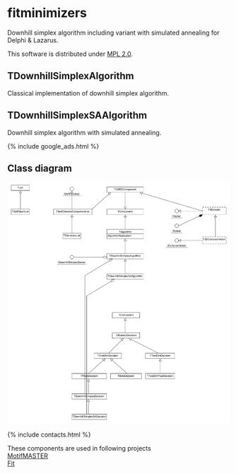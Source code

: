 # fitminimizers
Downhill simplex algorithm including variant with simulated annealing for Delphi & Lazarus. 

This software is distributed under [MPL 2.0](https://www.mozilla.org/en-US/MPL/2.0/).

## TDownhillSimplexAlgorithm
Classical implementation of downhill simplex algorithm.

## TDownhillSimplexSAAlgorithm
Downhill simplex algorithm with simulated annealing.

{% include google_ads.html %}

## Class diagram
![Class diagram](assets/classes.png)

{% include contacts.html %}

These components are used in following projects  
[MotifMASTER](http://motifmaster.sourceforge.net/)  
[Fit](https://dvmorozov.github.io/fit/)  
